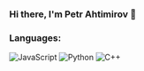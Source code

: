 ### Hi there, I'm Petr Ahtimirov 👋

### Languages:
![JavaScript](https://img.shields.io/badge/javascript-1F6FEB.svg?style=flat&logo=javascript&logoColor=%23F7DF1E)  ![Python](https://img.shields.io/badge/python-1F6FEB?style=flat&logo=python&logoColor=ffdd54)  ![C++](https://img.shields.io/badge/c++-1F6FEB.svg?style=flat&logo=c%2B%2B&logoColor=white)
<!--
**PetrAhtimirov/PetrAhtimirov** is a ✨ _special_ ✨ repository because its `README.md` (this file) appears on your GitHub profile.

Here are some ideas to get you started:

- 🔭 I’m currently working on ...
- 🌱 I’m currently learning ...
- 👯 I’m looking to collaborate on ...
- 🤔 I’m looking for help with ...
- 💬 Ask me about ...
- 📫 How to reach me: ...
- 😄 Pronouns: ...
- ⚡ Fun fact: ...
-->
